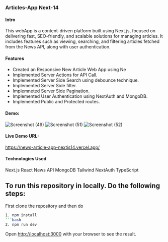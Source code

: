 ### Articles-App Next-14
#### Intro
This webApp is a content-driven platform built using Next.js, focused on delivering fast, SEO-friendly, and scalable solutions for managing articles. It includes features such as viewing, searching, and filtering articles fetched from the News API, along with user authentication.

#### Features
- Created an Responsive New Article Web App using Ne
- Implemented Server Actions for API Call.
- Implemented Server Side Search using debounce technique.
- Implemented Server Side filter.
- Implemneted Server Side Pagination.
- Implemented User Authentication using NextAuth and MongoDB.
- Implemented Public and Protected routes.

#### Demo:
![Screenshot (49)](https://github.com/rohitrout/news-article-app-nextjs14/assets/36234631/936309dc-b9db-4271-8c90-abd5e8e69ece)
![Screenshot (51)](https://github.com/rohitrout/news-article-app-nextjs14/assets/36234631/9a53a6dc-6a31-441b-85d1-e0cd4215354a)
![Screenshot (52)](https://github.com/rohitrout/news-article-app-nextjs14/assets/36234631/7c16b0c3-1827-4c66-8e99-93c3a523db71)


#### Live Demo URL:
https://news-article-app-nextjs14.vercel.app/


####  Technologies Used
Next.js
React
News API
MongoDB
Tailwind
NextAuth
TypeScript

## To run this repository in locally. Do the following steps:

First clone the repository and then do 
```bash
1. npm install
```bash
2. npm run dev
```

Open [http://localhost:3000](http://localhost:3000) with your browser to see the result.
